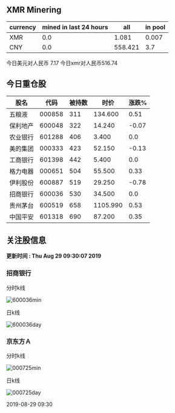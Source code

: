 ## XMR Minering

|currency|mined in last 24 hours|all|in pool|
|---|---|---|---|
|XMR|0.0|1.081|0.007|
|CNY|0.0|558.421|3.7|

今日美元对人民币 7.17	今日xmr对人民币516.74


## 今日重仓股 

|股名|代码|被持数|时价|涨跌%|
|---|---|---|---|---|
|五粮液|000858|311|134.600|0.51|
|保利地产|600048|322|14.240|-0.07|
|农业银行|601288|406|3.400|0.0|
|美的集团|000333|423|52.150|-0.13|
|工商银行|601398|442|5.400|0.0|
|格力电器|000651|504|55.500|0.33|
|伊利股份|600887|519|29.250|-0.78|
|招商银行|600036|530|34.500|0.0|
|贵州茅台|600519|658|1105.990|0.53|
|中国平安|601318|690|87.200|0.35|

## 关注股信息
**更新时间 : Thu Aug 29 09:30:07 2019**
### 招商银行 
分时k线

![600036min](http://image.sinajs.cn/newchart/min/n/sh600036.gif)

日k线

![600036day](http://image.sinajs.cn/newchart/daily/n/sh600036.gif)

### 京东方Ａ 
分时k线

![000725min](http://image.sinajs.cn/newchart/min/n/sz000725.gif)

日k线

![000725day](http://image.sinajs.cn/newchart/daily/n/sz000725.gif)

2019-08-29 09:30